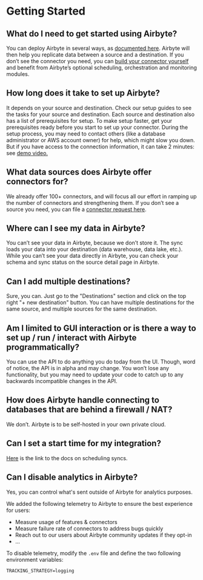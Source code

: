 # Getting Started

## **What do I need to get started using Airbyte?**

You can deploy Airbyte in several ways, as [documented here](../../deploying-airbyte/README.md). Airbyte will then help you replicate data between a source and a destination. If you don’t see the connector you need, you can [build your connector yourself](../../connector-development) and benefit from Airbyte’s optional scheduling, orchestration and monitoring modules.

## **How long does it take to set up Airbyte?**

It depends on your source and destination. Check our setup guides to see the tasks for your source and destination. Each source and destination also has a list of prerequisites for setup. To make setup faster, get your prerequisites ready before you start to set up your connector. During the setup process, you may need to contact others \(like a database administrator or AWS account owner\) for help, which might slow you down. But if you have access to the connection information, it can take 2 minutes: see [demo video. ](https://www.youtube.com/watch?v=jWVYpUV9vEg)

## **What data sources does Airbyte offer connectors for?**

We already offer 100+ connectors, and will focus all our effort in ramping up the number of connectors and strengthening them. If you don’t see a source you need, you can file a [connector request here](https://github.com/airbytehq/airbyte/issues/new?assignees=&labels=area%2Fintegration%2C+new-integration&template=new-integration-request.md&title=).

## **Where can I see my data in Airbyte?**

You can’t see your data in Airbyte, because we don’t store it. The sync loads your data into your destination \(data warehouse, data lake, etc.\). While you can’t see your data directly in Airbyte, you can check your schema and sync status on the source detail page in Airbyte.

## **Can I add multiple destinations?**

Sure, you can. Just go to the "Destinations" section and click on the top right "+ new destination" button. You can have multiple destinations for the same source, and multiple sources for the same destination.

## Am I limited to GUI interaction or is there a way to set up / run / interact with Airbyte programmatically?

You can use the API to do anything you do today from the UI. Though, word of notice, the API is in alpha and may change. You won’t lose any functionality, but you may need to update your code to catch up to any backwards incompatible changes in the API.

## How does Airbyte handle connecting to databases that are behind a firewall / NAT?

We don’t. Airbyte is to be self-hosted in your own private cloud.

## Can I set a start time for my integration?

[Here](/using-airbyte/core-concepts/sync-modes#sync-schedules) is the link to the docs on scheduling syncs.

## **Can I disable analytics in Airbyte?**

Yes, you can control what's sent outside of Airbyte for analytics purposes.

We added the following telemetry to Airbyte to ensure the best experience for users:

* Measure usage of features & connectors
* Measure failure rate of connectors to address bugs quickly
* Reach out to our users about Airbyte community updates if they opt-in
* ...

To disable telemetry, modify the `.env` file and define the two following environment variables:

```text
TRACKING_STRATEGY=logging
```
